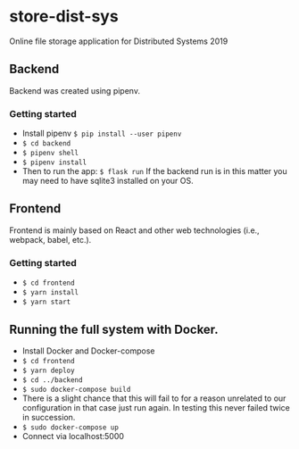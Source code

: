 # store-dist-sys
Online file storage application for Distributed Systems 2019


## Backend
Backend was created using pipenv.
### Getting started
- Install pipenv `$ pip install --user pipenv`
- `$ cd backend`
- `$ pipenv shell`
- `$ pipenv install`
- Then to run the app: `$ flask run`
If the backend run is in this matter you may need to have sqlite3 installed on your OS.

## Frontend
Frontend is mainly based on React and other web technologies (i.e., webpack,
babel, etc.).
### Getting started
* `$ cd frontend`
* `$ yarn install`
* `$ yarn start`

## Running the full system with Docker.
- Install Docker and Docker-compose
- `$ cd frontend`
- `$ yarn deploy`
- `$ cd ../backend`
- `$ sudo docker-compose build`
- There is a slight chance that this will fail to for a reason unrelated to our configuration
  in that case just run again. In testing this never failed twice in succession.
- `$ sudo docker-compose up`
- Connect via localhost:5000
